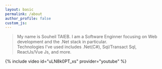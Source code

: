 ```yaml
---
layout: basic
permalink: /about
author_profile: false
custom_js:
---
```


> My name is Souheil TAIEB. I am a Software Enginner focusing on Web development and the .Net stack in particular.  
> Technologies I’ve used includes .Net(C#), Sql/Transact Sql, ReactJs/Vue Js, and more.

{% include video id="uLN8k0PT_xs" provider="youtube" %}
